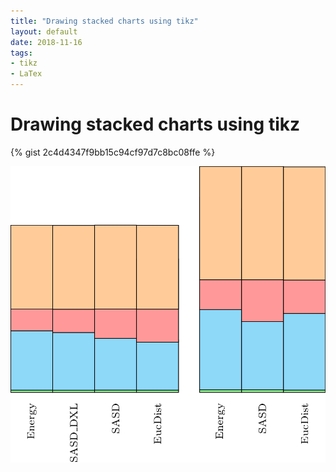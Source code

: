 ```yaml
---
title: "Drawing stacked charts using tikz"
layout: default
date: 2018-11-16
tags:
- tikz
- LaTex
---
```


# Drawing stacked charts using tikz

{% gist 2c4d4347f9bb15c94cf97d7c8bc08ffe %}

![stackedchart](/assets/stackedchart.png)
